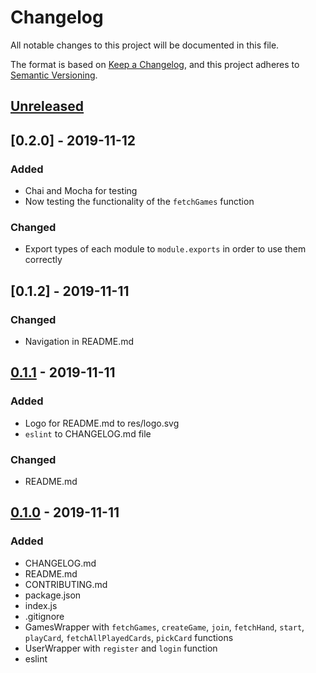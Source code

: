 # Changelog
All notable changes to this project will be documented in this file.

The format is based on [Keep a Changelog](https://keepachangelog.com/en/1.0.0/),
and this project adheres to [Semantic Versioning](https://semver.org/spec/v2.0.0.html).

## [Unreleased]

## [0.2.0] - 2019-11-12
### Added
- Chai and Mocha for testing
- Now testing the functionality of the `fetchGames` function
### Changed
- Export types of each module to `module.exports` in order to use them correctly

## [0.1.2] - 2019-11-11
### Changed
- Navigation in README.md

## [0.1.1] - 2019-11-11
### Added
- Logo for README.md to res/logo.svg
- `eslint` to CHANGELOG.md file
### Changed
- README.md

## [0.1.0] - 2019-11-11
### Added
- CHANGELOG.md
- README.md
- CONTRIBUTING.md
- package.json
- index.js
- .gitignore
- GamesWrapper with `fetchGames`, `createGame`, `join`, `fetchHand`, `start`, `playCard`, `fetchAllPlayedCards`, `pickCard` functions
- UserWrapper with `register` and `login` function
- eslint

[Unreleased]: https://github.com/CardJizzerApp/CardJizzerWrapper/compare/v1.0.0...HEAD
[0.1.0]: https://github.com/CardJizzerApp/CardJizzerWrapper/tree/4d620ba4615d11034739383bd7af67b23bea0929
[0.1.1]: https://github.com/CardJizzerApp/CardJizzerWrapper/tree/4e0746b0d9b77eb136d98e28ea48d75e19a64cdd
